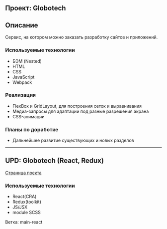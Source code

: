        
Проект: Globotech 
--------

## Описание
Сервис, на котором можно заказать разработку сайтов и приложений.

### Используемые технологии
* БЭМ (Nested) 
* HTML 
* CSS
* JavaScript
* Webpack

### Реализация
* FlexBox и GridLayout, для построения сеток и выравнивания
* Медиа-запросы для адаптации под разные разрешения экрана
* CSS-анимации

### Планы по доработке
* Дальнейшее развитие существующих и новых разделов

-------- 
       
UPD: Globotech (React, Redux)
--------
 [Страница поекта](https://dannylawn.github.io/globotech/)
 
 ### Используемые технологии
 * React(CRA)
 * Redux(toolkit)
 * JS/JSX
 * module SCSS
 
 Ветка: main-react
 




